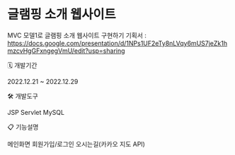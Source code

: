 # 글램핑 소개 웹사이트

MVC 모델1로 글램핑 소개 웹사이트 구현하기
기획서 : https://docs.google.com/presentation/d/1NPs1UF2eTy8nLVqy6mUS7jeZk1hmzcvHgGFxngegVmU/edit?usp=sharing


🗓️ 개발기간

2022.12.21 ~ 2022.12.29

🛠️ 개발도구

JSP
Servlet
MySQL

📋 기능설명

메인화면
회원가입/로그인
오시는길(카카오 지도 API)
